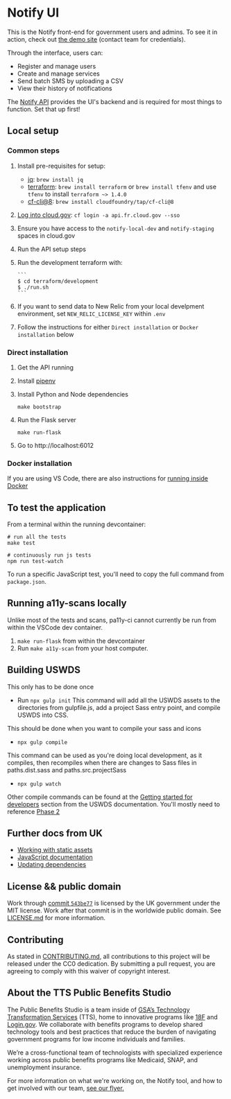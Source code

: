 # Notify UI

This is the Notify front-end for government users and admins. To see it in action, check out [the demo site](https://notify-demo.app.cloud.gov) (contact team for credentials).

Through the interface, users can:

- Register and manage users
- Create and manage services
- Send batch SMS by uploading a CSV
- View their history of notifications

The [Notify API](https://github.com/GSA/notifications-api) provides the UI's backend and is required for most things to function. Set that up first!

## Local setup

### Common steps

1.  Install pre-requisites for setup:
    - [jq](https://stedolan.github.io/jq/): `brew install jq`
    - [terraform](https://www.terraform.io/): `brew install terraform` or `brew install tfenv` and use `tfenv` to install `terraform ~> 1.4.0`
    - [cf-cli@8](https://docs.cloudfoundry.org/cf-cli/install-go-cli.html): `brew install cloudfoundry/tap/cf-cli@8`
1.  [Log into cloud.gov](https://cloud.gov/docs/getting-started/setup/#set-up-the-command-line): `cf login -a api.fr.cloud.gov --sso`
1.  Ensure you have access to the `notify-local-dev` and `notify-staging` spaces in cloud.gov
1.  Run the API setup steps
1.  Run the development terraform with:

        ```
        $ cd terraform/development
        $ ./run.sh
        ```

1.  If you want to send data to New Relic from your local develpment environment, set `NEW_RELIC_LICENSE_KEY` within `.env`
1.  Follow the instructions for either `Direct installation` or `Docker installation` below

### Direct installation

1. Get the API running

1. Install [pipenv](https://pipenv.pypa.io/en/latest/)

1. Install Python and Node dependencies

   `make bootstrap`

1. Run the Flask server

   `make run-flask`

1. Go to http://localhost:6012

### Docker installation

If you are using VS Code, there are also instructions for [running inside Docker](./docs/docker-remote-containers.md)

## To test the application

From a terminal within the running devcontainer:

```
# run all the tests
make test

# continuously run js tests
npm run test-watch
```

To run a specific JavaScript test, you'll need to copy the full command from `package.json`.

## Running a11y-scans locally

Unlike most of the tests and scans, pa11y-ci cannot currently be run from within the VSCode dev container.

1. `make run-flask` from within the devcontainer
2. Run `make a11y-scan` from your host computer.

## Building USWDS

This only has to be done once

- Run `npx gulp init` This command will add all the USWDS assets to the directories from gulpfile.js, add a project Sass entry point, and compile USWDS into CSS.

This should be done when you want to compile your sass and icons

- `npx gulp compile`

This command can be used as you're doing local development, as it compiles, then recompiles when there are changes to Sass files in paths.dist.sass and paths.src.projectSass

- `npx gulp watch`

Other compile commands can be found at the [Getting started for developers](https://designsystem.digital.gov/documentation/getting-started-for-developers/) section from the USWDS documentation. You'll mostly need to reference [Phase 2](https://designsystem.digital.gov/documentation/getting-started/developers/phase-two-compile/)

## Further docs from UK

- [Working with static assets](docs/static-assets.md)
- [JavaScript documentation](https://github.com/alphagov/notifications-manuals/wiki/JavaScript-Documentation)
- [Updating dependencies](https://github.com/alphagov/notifications-manuals/wiki/Dependencies)

## License && public domain

Work through [commit `543be77`](https://github.com/GSA/notifications-admin/commit/543be77776b64fddb6ba70fbb015ecd81a372478) is licensed by the UK government under the MIT license. Work after that commit is in the worldwide public domain. See [LICENSE.md](./LICENSE.md) for more information.

## Contributing

As stated in [CONTRIBUTING.md](CONTRIBUTING.md), all contributions to this project will be released under the CC0 dedication. By submitting a pull request, you are agreeing to comply with this waiver of copyright interest.

## About the TTS Public Benefits Studio

The Public Benefits Studio is a team inside of [GSA’s Technology Transformation Services](https://www.gsa.gov/about-us/organization/federal-acquisition-service/technology-transformation-services) (TTS), home to innovative programs like [18F](https://18f.gsa.gov/) and [Login.gov](https://login.gov). We collaborate with benefits programs to develop shared technology tools and best practices that reduce the burden of navigating government programs for low income individuals and families.

We’re a cross-functional team of technologists with specialized experience working across public benefits programs like Medicaid, SNAP, and unemployment insurance.

For more information on what we're working on, the Notify tool, and how to get involved with our team, [see our flyer.](https://github.com/GSA/notifications-admin/blob/main/docs/notify-pilot-flyer.md)
